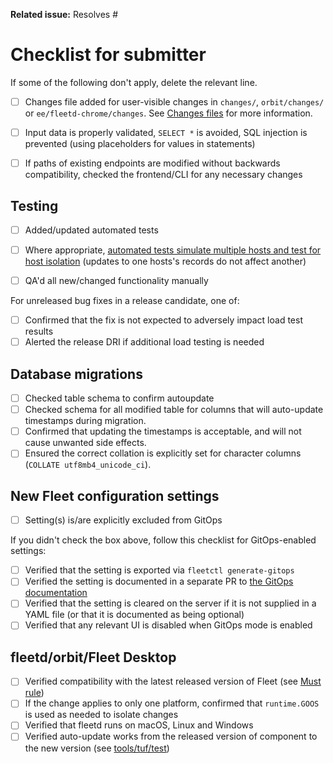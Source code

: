 <!-- Add the related story/sub-task/bug number, like Resolves #123, or remove if NA -->
**Related issue:** Resolves #

# Checklist for submitter

If some of the following don't apply, delete the relevant line.

- [ ] Changes file added for user-visible changes in `changes/`, `orbit/changes/` or `ee/fleetd-chrome/changes`.
  See [Changes files](https://github.com/fleetdm/fleet/blob/main/docs/Contributing/guides/committing-changes.md#changes-files) for more information.

- [ ] Input data is properly validated, `SELECT *` is avoided, SQL injection is prevented (using placeholders for values in statements)
- [ ] If paths of existing endpoints are modified without backwards compatibility, checked the frontend/CLI for any necessary changes

## Testing

- [ ] Added/updated automated tests
- [ ] Where appropriate, [automated tests simulate multiple hosts and test for host isolation](https://github.com/fleetdm/fleet/blob/main/docs/Contributing/reference/patterns-backend.md#unit-testing) (updates to one hosts's records do not affect another)

- [ ] QA'd all new/changed functionality manually

For unreleased bug fixes in a release candidate, one of:

- [ ] Confirmed that the fix is not expected to adversely impact load test results
- [ ] Alerted the release DRI if additional load testing is needed

## Database migrations

- [ ] Checked table schema to confirm autoupdate
- [ ] Checked schema for all modified table for columns that will auto-update timestamps during migration.
- [ ] Confirmed that updating the timestamps is acceptable, and will not cause unwanted side effects.
- [ ] Ensured the correct collation is explicitly set for character columns (`COLLATE utf8mb4_unicode_ci`).

## New Fleet configuration settings

- [ ] Setting(s) is/are explicitly excluded from GitOps

If you didn't check the box above, follow this checklist for GitOps-enabled settings:

- [ ] Verified that the setting is exported via `fleetctl generate-gitops`
- [ ] Verified the setting is documented in a separate PR to [the GitOps documentation](https://github.com/fleetdm/fleet/blob/main/docs/Configuration/yaml-files.md#L485)
- [ ] Verified that the setting is cleared on the server if it is not supplied in a YAML file (or that it is documented as being optional)
- [ ] Verified that any relevant UI is disabled when GitOps mode is enabled

## fleetd/orbit/Fleet Desktop

- [ ] Verified compatibility with the latest released version of Fleet (see [Must rule](https://github.com/fleetdm/fleet/blob/main/docs/Contributing/workflows/fleetd-development-and-release-strategy.md))
- [ ] If the change applies to only one platform, confirmed that `runtime.GOOS` is used as needed to isolate changes
- [ ] Verified that fleetd runs on macOS, Linux and Windows
- [ ] Verified auto-update works from the released version of component to the new version (see [tools/tuf/test](../tools/tuf/test/README.md))
